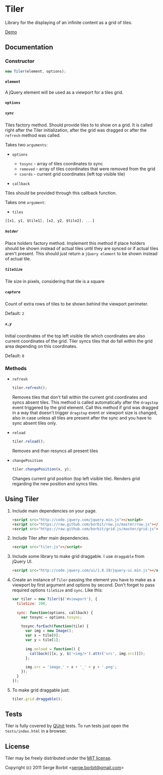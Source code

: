 # Tiler

Library for the displaying of an infinite content as a grid of tiles.

[Demo](http://borbit.github.com/tiler/)

## Documentation

### Constructor

```js
new Tiler(element, options);
```

#### `element`

A jQuery element will be used as a viewport for a tiles grid.

#### `options`

##### `sync`

Tiles factory method. Should provide tiles to to show on a grid. It is called right
after the Tiler initialization, after the grid was dragged or after the `refresh`
method was called.

Takes two `arguments`:

- `options`
    
    - `tosync` - array of tiles coordinates to sync
    - `removed` - array of tiles coordinates that were removed from the grid
    - `coords` - current grid coordinates (left top visible tile)

- `callback`

Tiles should be provided through this callback function.

Takes one `argument`:

- `tiles`

```js
[[x1, y1, $tile1], [x2, y2, $tile2], ...]
```

##### `holder`

Place holders factory method. Implement this method if place holders should be shown
instead of actual tiles until they are synced or if actual tiles aren't present. This
should just return a `jQuery element` to be shown instead of actual tile.

##### `tileSize`

Tile size in pixels, considering that tile is a square

##### `capture`

Count of extra rows of tiles to be shown behind the viewport perimeter.

Default: `2`

##### `x,y`

Initial coordinates of the top left visible tile which coordinates are also current
coordinates of the grid. Tiler syncs tiles that do fall within the grid area depending
on this coordinates.

Default: `0`

### Methods

- `refresh`

    ```js
    tiler.refresh();
    ```

    Removes tiles that don't fall within the current grid coordinates and syncs absent tiles.
    This method is called automatically after the `dragstop` event triggered by the grid element.
    Call this method if grid was dragged in a way that doesn't trigger `dragstop` event or viewport
    size is changed, also in case unless all tiles are present after the sync and you have to sync
    absent tiles only.

- `reload`

    ```js
    tiler.reload();
    ```

    Removes and than resyncs all present tiles

- `changePosition`

    ```js
    tiler.changePosition(x, y);
    ```

    Changes current grid position (top left visible tile). Renders grid regarding the new position
    and syncs tiles.

## Using Tiler

1. Include main dependencies on your page.

    ```html
    <script src="http://code.jquery.com/jquery.min.js"></script>
    <script src="https://raw.github.com/borbit/row.js/master/row.js"></script>
    <script src="https://raw.github.com/borbit/grid.js/master/grid.js"></script>
    ```
    
2. Include Tiler after main dependencies.

    ```html
    <script src="tiler.js"></script>
    ```
    
3. Include some library to make grid draggable. I use `draggable` from jQuery UI.

    ```html
    <script src="http://code.jquery.com/ui/1.8.19/jquery-ui.min.js"></script>
    ```

4. Create an instance of `Tiler` passing the element you have to make as a viewport by
first argument and options by second. Don't forget to pass required options `tileSize` and `sync`.
Like this:

    ```js
    var tiler = new Tiler($('#viewport'), {
      tileSize: 200,
      
      sync: function(options, callback) {
        var tosync = options.tosync;
        
        tosync.forEach(function(tile) {
          var img = new Image();
          var x = tile[0];
          var y = tile[1];
          
          img.onload = function() {
            callback([[x, y, $('<img/>').attr('src', img.src)]]);
          };
          
          img.src = 'image_' + x + '_' + y + '.png';
        });
      }
    });
    ```

5. To make grid draggable just:

    ```js
    tiler.grid.draggable();
    ```

## Tests

Tiler is fully covered by [QUnit](http://docs.jquery.com/QUnit) tests. To run tests
just open the `tests/index.html` in a browser.

## License 

Tiler may be freely distributed under the [MIT license](http://en.wikipedia.org/wiki/MIT_License#License_terms).

Copyright (c) 2011 Serge Borbit &lt;serge.borbit@gmail.com&gt;